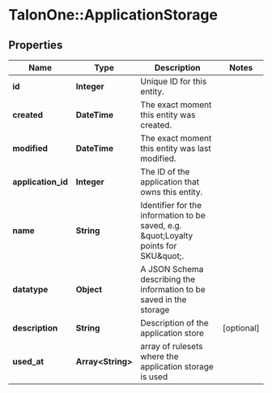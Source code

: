# TalonOne::ApplicationStorage

## Properties
Name | Type | Description | Notes
------------ | ------------- | ------------- | -------------
**id** | **Integer** | Unique ID for this entity. | 
**created** | **DateTime** | The exact moment this entity was created. | 
**modified** | **DateTime** | The exact moment this entity was last modified. | 
**application_id** | **Integer** | The ID of the application that owns this entity. | 
**name** | **String** | Identifier for the information to be saved, e.g. \&quot;Loyalty points for SKU\&quot;. | 
**datatype** | **Object** | A JSON Schema describing the information to be saved in the storage | 
**description** | **String** | Description of the application store | [optional] 
**used_at** | **Array&lt;String&gt;** | array of rulesets where the application storage is used | 


